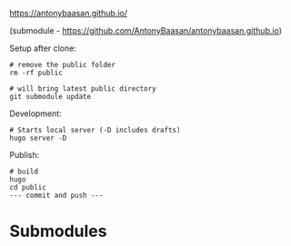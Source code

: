 
https://antonybaasan.github.io/

(submodule - https://github.com/AntonyBaasan/antonybaasan.github.io)

Setup after clone:

``` 
# remove the public folder
rm -rf public

# will bring latest public directory 
git submodule update
```

Development:
```
# Starts local server (-D includes drafts)
hugo server -D
```

Publish:
```
# build
hugo
cd public
--- commit and push ---
```

# Submodules

